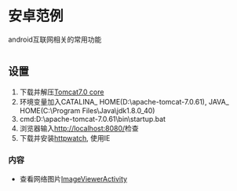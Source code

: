 安卓范例
===================================
  android互联网相关的常用功能<h1>

设置
-----------------------------------


1. 下载并解压[Tomcat7.0 core](https://tomcat.apache.org/download-70.cgi)
2. 环境变量加入CATALINA_ HOME(D:\apache-tomcat-7.0.61), JAVA_ HOME(C:\Program Files\Java\jdk1.8.0_40)
3. cmd:D:\apache-tomcat-7.0.61\bin\startup.bat
4. 浏览器输入[http://localhost:8080/](http://localhost:8080/)检查
5. 下载并安装[httpwatch](https://www.httpwatch.com/download/), 使用IE

### 内容
* 查看网络图片[ImageViewerActivity](https://github.com/JetAircraft/Web-toolkits/blob/master/src/com/example/web/ImageViewerActivity.java)